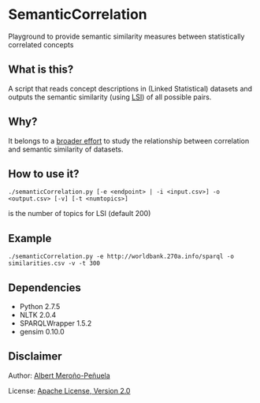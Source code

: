 SemanticCorrelation
===================

Playground to provide semantic similarity measures between
statistically correlated concepts 


## What is this?

A script that reads concept descriptions in (Linked Statistical)
datasets and outputs the semantic similarity (using
[LSI](http://www.cs.bham.ac.uk/~pxt/IDA/lsa_ind.pdf)) of all possible
pairs.

## Why?

It belongs to a [broader
effort](https://github.com/csarven/linked-dataset-similarity-correlation)
to study the relationship between correlation and semantic similarity
of datasets.

## How to use it?

`./semanticCorrelation.py [-e <endpoint> | -i <input.csv>] -o
<output.csv> [-v] [-t <numtopics>]`

<numtopics> is the number of topics for LSI (default 200)

## Example

`./semanticCorrelation.py -e http://worldbank.270a.info/sparql -o
similarities.csv -v -t 300`

## Dependencies

- Python 2.7.5
- NLTK 2.0.4
- SPARQLWrapper 1.5.2
- gensim 0.10.0

## Disclaimer

Author: [Albert Meroño-Peñuela](https://github.com/albertmeronyo)

License: [Apache License, Version 2.0](http://www.apache.org/licenses/LICENSE-2.0)
